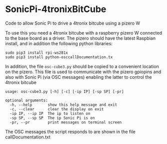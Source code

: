 # SonicPi-4tronixBitCube
Code to allow Sonic Pi to drive a 4tronix bitcube using a pizero W

To use this you need a 4tronix bitcube with a raspberry pizero W connected to the base board as a driver.
The pizero should have the latest Raspbian install, and in addition the following python libraries:
```
sudo pip3 install rpi-ws281x
sudo pip3 install python-osccallDocumentation.tx
```
In addition, the file `osc-cube3.py` should be copied to a convenient location on the pizero.
This file is used to communicate with the pizero gpiopins and also with Sonic Pi (via OSC messages)
enabling the latter to control the 4tronix bitcube
```
usage: osc-cube3.py [-h] [-c] [-ip IP] [-sp SP] [-pr]

optional arguments:
  -h, --help       show this help message and exit
  -c, --clear      clear the display on exit
  -ip IP, --ip IP  The ip to listen on
  -sp SP, --sp SP  The ip Sonic Pi is on
  -pr, --pr        print messages on terminal screen
  ```
  The OSC messages the script responds to are shown in the file callDocumentation.txt
  
